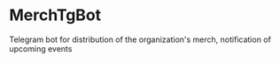 # MerchTgBot
Telegram bot for distribution of the organization's merch, notification of upcoming events
